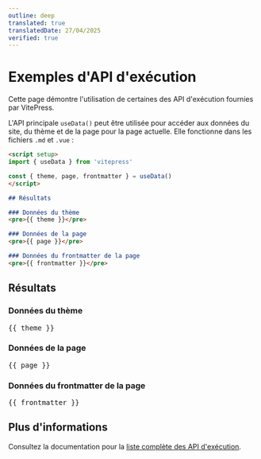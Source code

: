 ```yaml
---
outline: deep
translated: true
translatedDate: 27/04/2025
verified: true
---
```


# Exemples d'API d'exécution

Cette page démontre l'utilisation de certaines des API d'exécution fournies par VitePress.

L'API principale `useData()` peut être utilisée pour accéder aux données du site, du thème et de la page pour la page actuelle. Elle fonctionne dans les fichiers `.md` et `.vue` :

```md
<script setup>
import { useData } from 'vitepress'

const { theme, page, frontmatter } = useData()
</script>

## Résultats

### Données du thème
<pre>{{ theme }}</pre>

### Données de la page
<pre>{{ page }}</pre>

### Données du frontmatter de la page
<pre>{{ frontmatter }}</pre>
```

<script setup>
import { useData } from 'vitepress'

const { site, theme, page, frontmatter } = useData()
</script>

## Résultats

### Données du thème
<pre>{{ theme }}</pre>

### Données de la page
<pre>{{ page }}</pre>

### Données du frontmatter de la page
<pre>{{ frontmatter }}</pre>

## Plus d'informations

Consultez la documentation pour la [liste complète des API d'exécution](https://vitepress.dev/reference/runtime-api#usedata).
```